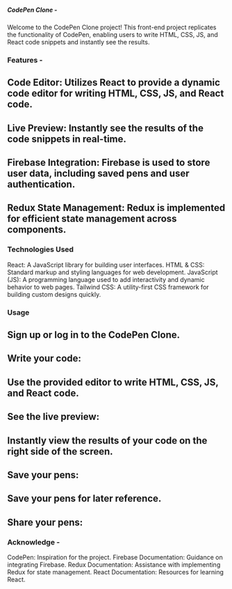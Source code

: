 ##### CodePen Clone -

Welcome to the CodePen Clone project! This front-end project replicates the functionality of CodePen, enabling users to write HTML, CSS, JS, and React code snippets and instantly see the results.

### Features -

## Code Editor: Utilizes React to provide a dynamic code editor for writing HTML, CSS, JS, and React code.
## Live Preview: Instantly see the results of the code snippets in real-time.
## Firebase Integration: Firebase is used to store user data, including saved pens and user authentication.
## Redux State Management: Redux is implemented for efficient state management across components.

### Technologies Used
React: A JavaScript library for building user interfaces.
HTML & CSS: Standard markup and styling languages for web development.
JavaScript (JS): A programming language used to add interactivity and dynamic behavior to web pages.
Tailwind CSS: A utility-first CSS framework for building custom designs quickly.


### Usage
## Sign up or log in to the CodePen Clone.
## Write your code:
## Use the provided editor to write HTML, CSS, JS, and React code.
## See the live preview:
## Instantly view the results of your code on the right side of the screen.
##  Save your pens:
## Save your pens for later reference.
## Share your pens:


### Acknowledge -
CodePen: Inspiration for the project.
Firebase Documentation: Guidance on integrating Firebase.
Redux Documentation: Assistance with implementing Redux for state management.
React Documentation: Resources for learning React.
